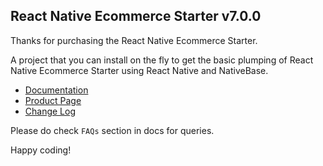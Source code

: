 
## React Native Ecommerce Starter v7.0.0

Thanks for purchasing the React Native Ecommerce Starter.

A project that you can install on the fly to get the basic plumping of React Native Ecommerce Starter using React Native and NativeBase.

-   [Documentation](http://docs.market.nativebase.io/react-native-ecommerce-starter-app-ui/)
-   [Product Page](https://market.nativebase.io/view/react-native-e-commerce-starter)
-	[Change Log](http://gitstrap.com/strapmobile/Ecommerce/blob/v7.0.0/ChangeLog.md)

Please do check `FAQs` section in docs for queries.

Happy coding!
